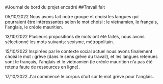 #Journal de bord du projet encadré
##Travail fait 

05/10/2022
Nous avons fait notre groupe et choisi les langues qui pourraient être intéressantes selon le mot choisi : le vietnamien, le français, l'anglais, le créole mauritien. 

13/10/2022
Plusieurs propositions de mots ont été faites, nous avons sélectionné les mots suivants: sexisme, métropolitain. 

15/10/2022
Inspirées par le contexte social actuel nous avons finalement choisi le mot : grève (dans le sens grève du travail), et les langues retenues sont le français, l'anglais et le vietnamien (le créole mauritien n'a pas été retenu faute de ressources en ligne). 

17/10/2022
J'ai commencé le corpus d'url sur le mot grève pour l'anglais. 
